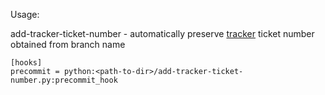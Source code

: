 Usage:

add-tracker-ticket-number - automatically preserve [tracker](https://yandex.com/tracker/) ticket number obtained from branch name

```
[hooks]
precommit = python:<path-to-dir>/add-tracker-ticket-number.py:precommit_hook
```
